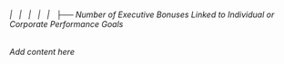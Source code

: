 ###### |   |   |   |   |   ├── Number of Executive Bonuses Linked to Individual or Corporate Performance Goals

*Add content here*
